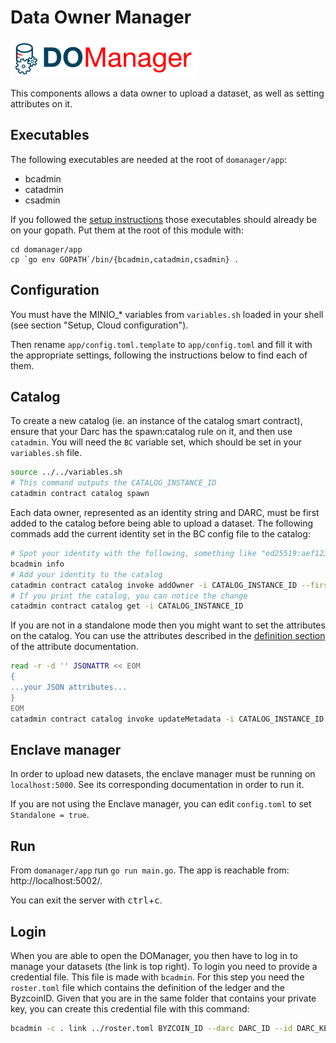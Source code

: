# Data Owner Manager

![DOM logo](assets/dom-logo.png)

This components allows a data owner to upload a dataset, as well as setting
attributes on it.

## Executables

The following executables are needed at the root of `domanager/app`:

- bcadmin
- catadmin
- csadmin

If you followed the [setup instructions](setup.md#generate-the-executables)
those executables should already be on your gopath. Put them at the root of this
module with:

```
cd domanager/app
cp `go env GOPATH`/bin/{bcadmin,catadmin,csadmin} .
```

## Configuration

You must have the MINIO_* variables from `variables.sh` loaded in your shell (see
section "Setup, Cloud configuration").

Then rename `app/config.toml.template` to `app/config.toml` and fill it
with the appropriate settings, following the instructions below to find
each of them.

## Catalog

To create a new catalog (ie. an instance of the catalog smart contract), ensure
that your Darc has the spawn:catalog rule on it, and then use `catadmin`. You
will need the `BC` variable set, which should be set in your `variables.sh`
file.

```bash
source ../../variables.sh
# This command outputs the CATALOG_INSTANCE_ID
catadmin contract catalog spawn
```

Each data owner, represented as an identity string and DARC, must be first added
to the catalog before being able to upload a dataset. The following commads add
the current identity set in the BC config file to the catalog:

```bash
# Spot your identity with the following, something like "ed25519:aef123..."
bcadmin info
# Add your identity to the catalog
catadmin contract catalog invoke addOwner -i CATALOG_INSTANCE_ID --firstname John --lastname Doe --identityStr IDENTITY
# If you print the catalog, you can notice the change
catadmin contract catalog get -i CATALOG_INSTANCE_ID
```

If you are not in a standalone mode then you might want to set the attributes on
the catalog. You can use the attributes described in the [definition section](https://dedis.github.io/odyssey/#/attributes?id=definition) of the attribute documentation.

```bash
read -r -d '' JSONATTR << EOM
{
...your JSON attributes...
}
EOM
catadmin contract catalog invoke updateMetadata -i CATALOG_INSTANCE_ID --metadataJSON "$JSONATTR"
```

## Enclave manager

In order to upload new datasets, the enclave manager must be running on
`localhost:5000`. See its corresponding documentation in order to run
it.

If you are not using the Enclave manager, you can edit `config.toml`
to set `Standalone = true`.

## Run

From `domanager/app` run `go run main.go`. The app is reachable from: http://localhost:5002/.

You can exit the server with <kbd>ctrl</kbd>+<kbd>c</kbd>.

## Login

When you are able to open the DOManager, you then have to log in to manage your
datasets (the link is top right). To login you need to provide a credential
file. This file is made with `bcadmin`. For this step you need the `roster.toml`
file which contains the definition of the ledger and the ByzcoinID. Given that
you are in the same folder that contains your private key, you can create this
credential file with this command:

```bash
bcadmin -c . link ../roster.toml BYZCOIN_ID --darc DARC_ID --id DARC_KEY
```
